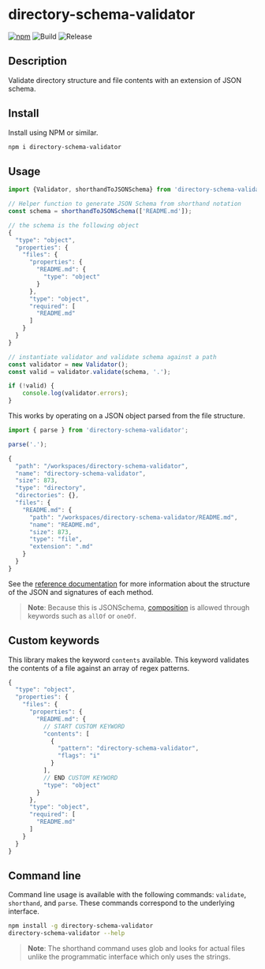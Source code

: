 # directory-schema-validator

[![npm](https://img.shields.io/npm/v/@jpoehnelt/directory-schema-validator)](https://www.npmjs.com/package/@jpoehnelt/directory-schema-validator)
![Build](https://github.com/jpoehnelt/directory-schema-validator/workflows/Build/badge.svg)
![Release](https://github.com/jpoehnelt/directory-schema-validator/workflows/Release/badge.svg)

## Description

Validate directory structure and file contents with an extension of JSON schema.

## Install

Install using NPM or similar.

```sh
npm i directory-schema-validator
```

## Usage

```js
import {Validator, shorthandToJSONSchema} from 'directory-schema-validator';

// Helper function to generate JSON Schema from shorthand notation
const schema = shorthandToJSONSchema(['README.md']);

// the schema is the following object
{
  "type": "object",
  "properties": {
    "files": {
      "properties": {
        "README.md": {
          "type": "object"
        }
      },
      "type": "object",
      "required": [
        "README.md"
      ]
    }
  }
}

// instantiate validator and validate schema against a path
const validator = new Validator();
const valid = validator.validate(schema, '.');

if (!valid) {
    console.log(validator.errors);
}
```

This works by operating on a JSON object parsed from the file structure.

```js
import { parse } from 'directory-schema-validator';

parse('.');

{
  "path": "/workspaces/directory-schema-validator",
  "name": "directory-schema-validator",
  "size": 873,
  "type": "directory",
  "directories": {},
  "files": {
    "README.md": {
      "path": "/workspaces/directory-schema-validator/README.md",
      "name": "README.md",
      "size": 873,
      "type": "file",
      "extension": ".md"
    }
  }
}
```

See the [reference documentation]() for more information about the structure of the JSON and signatures of each method.

> **Note**: Because this is JSONSchema, [composition](https://json-schema.org/understanding-json-schema/reference/combining.html#schema-composition) is allowed through keywords such as `allOf` or `oneOf`. 

## Custom keywords

This library makes the keyword `contents` available. This keyword validates  the contents of a file against an array of regex patterns.

```js
{
  "type": "object",
  "properties": {
    "files": {
      "properties": {
        "README.md": {
          // START CUSTOM KEYWORD
          "contents": [
            {
              "pattern": "directory-schema-validator",
              "flags": "i"
            }
          ],
          // END CUSTOM KEYWORD
          "type": "object"
        }
      },
      "type": "object",
      "required": [
        "README.md"
      ]
    }
  }
}
```

## Command line

Command line usage is available with the following commands: `validate`, `shorthand`, and `parse`. These commands correspond to the underlying interface.

```sh
npm install -g directory-schema-validator
directory-schema-validator --help
```

> **Note**: The shorthand command uses glob and looks for actual files unlike the programmatic interface which only uses the  strings.
